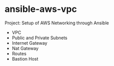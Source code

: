 # ansible-aws-vpc
Project: Setup of AWS Networking through Ansible

- VPC
- Public and Private Subnets
- Internet Gateway
- Nat Gateway
- Routes
- Bastion Host
